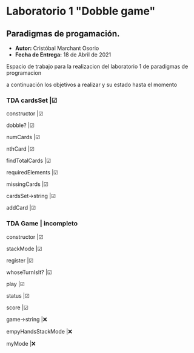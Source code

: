 # Laboratorio 1 "Dobble game"
## Paradigmas de progamación.
* **Autor:** Cristóbal Marchant Osorio
* **Fecha de Entrega:** 18 de Abril de 2021


Espacio de trabajo para la realizacion del laboratorio 1 de paradigmas de programacion 


a continuación los objetivos a realizar y su estado hasta el momento

###  TDA cardsSet |☑

constructor			|☑

dobble?				|☑

numCards			|☑

nthCard				|☑

findTotalCards		|☑

requiredElements	|☑

missingCards		|☑

cardsSet->string	|☑

addCard				|☑


### TDA Game | incompleto

constructor 		|☑

stackMode 			|☑

register 			|☑

whoseTurnIsIt? 		|☑

play				|☑

status				|☑

score				|☑

game->string		|❌

empyHandsStackMode	|❌

myMode 				|❌